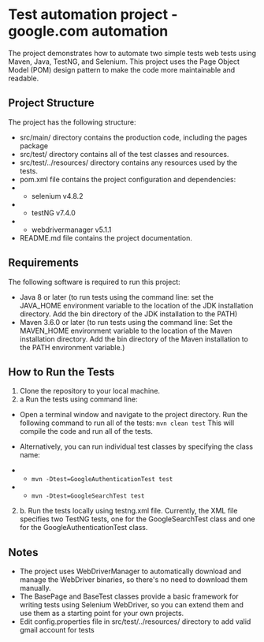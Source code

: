 # Test automation project - google.com automation
The project demonstrates how to automate two simple tests web tests using Maven, Java, TestNG, and Selenium. This project uses the Page Object Model (POM) design pattern to make the code more maintainable and readable.
## Project Structure
The project has the following structure:
* src/main/ directory contains the production code, including the pages package
* src/test/ directory contains all of the test classes and resources.
* src/test/../resources/ directory contains any resources used by the tests.
* pom.xml file contains the project configuration and dependencies: 
* * selenium v4.8.2
* * testNG v7.4.0
* * webdrivermanager v5.1.1
* README.md file contains the project documentation.
## Requirements
  The following software is required to run this project:

* Java 8 or later (to run tests using the command line: set the JAVA_HOME environment variable to the location of the JDK installation directory.
Add the bin directory of the JDK installation to the PATH)
* Maven 3.6.0 or later (to run tests using the command line: Set the MAVEN_HOME environment variable to the location of the Maven installation directory.
Add the bin directory of the Maven installation to the PATH environment variable.)

## How to Run the Tests
1. Clone the repository to your local machine.
2. a Run the tests using command line:
* Open a terminal window and navigate to the project directory.
Run the following command to run all of the tests:
`mvn clean test`
This will compile the code and run all of the tests.

* Alternatively, you can run individual test classes by specifying the class name:
* * `mvn -Dtest=GoogleAuthenticationTest test`
* * `mvn -Dtest=GoogleSearchTest test`

2. b. Run the tests locally using testng.xml file. Currently, the XML file specifies two TestNG tests, one for the GoogleSearchTest class and one for the GoogleAuthenticationTest class.

## Notes
* The project uses WebDriverManager to automatically download and manage the WebDriver binaries, so there's no need to download them manually.
* The BasePage and BaseTest classes provide a basic framework for writing tests using Selenium WebDriver, so you can extend them and use them as a starting point for your own projects.
* Edit config.properties file in src/test/../resources/ directory to add valid gmail account for tests
